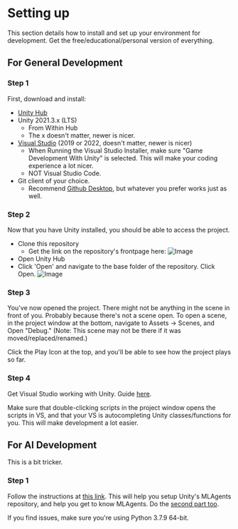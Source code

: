 # Setting up 
This section details how to install and set up your environment for development. Get the free/educational/personal version of everything.
## For General Development
### Step 1
First, download and install:
- [Unity Hub](https://unity.com/download)
- Unity 2021.3.x (LTS)
  - From Within Hub
  - The x doesn't matter, newer is nicer.
- [Visual Studio](https://visualstudio.microsoft.com/free-developer-offers/) (2019 or 2022, doesn't matter, newer is nicer)
  - When Running the Visual Studio Installer, make sure "Game Development With Unity" is selected. This will make your coding experience a lot nicer.
  - NOT Visual Studio Code.
- Git client of your choice.
  - Recommend [Github Desktop](https://desktop.github.com/), but whatever you prefer works just as well.
### Step 2
Now that you have Unity installed, you should be able to access the project.
- Clone this repository
  - Get the link on the repository's frontpage here:
![Image](https://i.imgur.com/0DzUZzk.png)
- Open Unity Hub
- Click 'Open' and navigate to the base folder of the repository. Click Open.
![Image](https://i.imgur.com/Wj5xUw4.png)
### Step 3
You've now opened the project. There might not be anything in the scene in front of you. Probably because there's not a scene open. To open a scene, in the project window at the bottom, navigate to Assets -> Scenes, and Open "Debug." (Note: This scene may not be there if it was moved/replaced/renamed.)

Click the Play Icon at the top, and you'll be able to see how the project plays so far.
### Step 4
Get Visual Studio working with Unity. Guide [here](https://learn.microsoft.com/en-us/visualstudio/gamedev/unity/get-started/getting-started-with-visual-studio-tools-for-unity?pivots=windows).

Make sure that double-clicking scripts in the project window opens the scripts in VS, and that your VS is autocompleting Unity classes/functions for you. This will make development a lot easier.
## For AI Development
This is a bit tricker. 

### Step 1
Follow the instructions at [this link](https://www.immersivelimit.com/tutorials/unity-ml-agents-setup). This will help you setup Unity's MLAgents repository, and help you get to know MLAgents. Do the [second part too](https://www.immersivelimit.com/tutorials/ml-agents-python-setup-anaconda).

If you find issues, make sure you're using Python 3.7.9 64-bit.
